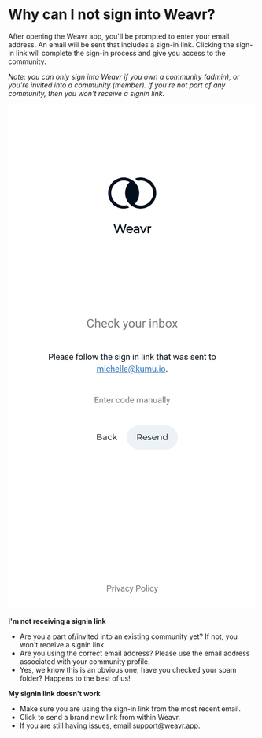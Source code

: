 # Why can I not sign into Weavr? 

After opening the Weavr app, you'll be prompted to enter your email address. An email will be sent that includes a sign-in link. Clicking the sign-in link will complete the sign-in process and give you access to the community.

*Note: you can only sign into Weavr if you own a community (admin), or you're invited into a community (member). If you're not part of any community, then you won't receive a signin link.*


![Phone screenshot of Signin Link](/images/signin-link.jpg)


**I'm not receiving a signin link**
- Are you a part of/invited into an existing community yet? If not, you won't receive a signin link. 
- Are you using the correct email address? Please use the email address associated with your community profile.
- Yes, we know this is an obvious one; have you checked your spam folder? 
Happens to the best of us!

**My signin link doesn't work**
- Make sure you are using the sign-in link from the most recent email. 
- Click to send a brand new link from within Weavr. 
- If you are still having issues, email support@weavr.app.
